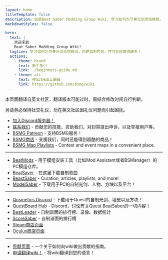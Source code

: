 ```yaml
---
layout: home
titleTemplate: false
description: 这是Beat Saber Modding Group Wiki. 学习如何为节奏光剑添加模组，创建自制内容，并于社区取得联系！
markdownStyles: false

hero:
  text: |
    欢迎来到
    Beat Saber Modding Group Wiki!
  tagline: 学习如何为节奏光剑添加模组，创建自制内容，并与社区取得联系！
  actions:
    - theme: brand
      text: 新手指引
      link: ./beginners-guide.md
    - theme: alt
      text: 在GitHub上编辑
      link: https://github.com/bsmg/wiki
---
```


<!-- markdownlint-disable-file MD033 -->
<!-- markdownlint-disable MD041 -->

<script setup lang="ts">
  import Home from '../.vitepress/components/Home.vue'
  import HomeGroup from '../.vitepress/components/HomeGroup.vue'
  import HomeItem from '../.vitepress/components/HomeItem.vue'
  import HomeLinks from '../.vitepress/components/HomeLinks.vue'
  import LocalizedOutdateHint from '../.vitepress/components/LocalizedOutdateHint.vue'
</script>

<Home>
  <HomeGroup title="新手指南">
    <HomeItem name="PC模组（英文）" href="../pc-modding.html" />
    <HomeItem name="Quest模组" href="./quest-modding.html" />
    <HomeItem name="常见问题（英文）" href="../support/" />
    <HomeItem name="握法与技巧" href="../grips-and-tricks.html" />
    <HomeItem name="排名与打分指南（英文）" href="../ranking-guide.html" />
  </HomeGroup>

  <HomeGroup title="内容创作">
    <HomeItem name="模组开发者指南（英文）" href="../modding/" />
    <HomeItem name="制谱资源（英文）" href="../mapping/" />
    <HomeItem name="3D模型指南（英文）" href="../models/" />
  </HomeGroup>

  <HomeGroup title="其它资源">
    <HomeItem name="关于我们（英文）" href="../about/" />
    <HomeItem name="健康和安全提示（英文）" href="../health-and-safety.html" />
    <HomeItem name="常见问题（英文FAQ）" href="../faq/" />
    <HomeItem name="全球社区（英文）" href="../communities/" />
  </HomeGroup>

  <HomeGroup title="中文译注">
本页面翻译自英文社区，翻译版本可能过时，需结合修改时间自行判断。

另请务必保持社交礼仪，勿在英文社区因礼仪问题而引起困扰。
</HomeGroup>
</Home>

<HomeLinks>

- [加入Discord服务器！](https://discord.gg/beatsabermods)
- [联系我们](../contact-us.md) - 贡献您的技能，资助我们，对封禁提出申诉，以及举报用户等。
- [BSMG Patreon](https://www.patreon.com/beatsabermods) - 支持BSMG服务！
- [BSMG商店](https://bsmgstore.com/) - 支援我们，同时还能得到超酷的商品！
- [BSMG Map Playlists](https://beatsaver.com/profile/4329735#playlists) - Contest and event maps in a convenient place.

---

- [BeatMods](https://beatmods.com) - 用于模组安装工具（比如Mod Assistant或者BSManager）的PC模组仓库。
- [BeatSaver](https://beatsaver.com/) - 在这里下载自制歌曲
- [BeastSaber](https://bsaber.com/) - Curation, articles, playlists, and more!
- [ModelSaber](https://modelsaber.com/) - 下载用于PC的自制光剑、人物、方块以及平台！

---

- [Qosmetics Discord](https://discord.gg/qosmetics) - 下载用于Quest的自制光剑、墙壁以及方块！
- [QuestBoard Hub](https://discord.gg/d6DyW9v) - Discord，讨论有关Quest BeatSaber的一切内容！
- [BeatLeader](https://www.beatleader.xyz/) - 自制谱面的排行榜、录像、数据统计
- [ScoreSaber](https://scoresaber.com/) - 自制谱面的排行榜
- [Steam商店页面](https://store.steampowered.com/app/620980/Beat_Saber/)
- [Oculus商店页面](https://www.oculus.com/experiences/rift/1304877726278670/)

---

- [贡献页面](https://docs.google.com/document/d/1r6IP6l3uo8rc__GxfLkpaToxheeXotdYaKEj3oWB2js/edit?usp=sharing) -
  一个关于如何向wiki做出贡献的指南。
- [申请翻译wiki！](https://forms.gle/e3BqA3poMjESARe76) - 将wiki翻译到您的语言！

<LocalizedOutdateHint />

</HomeLinks>
